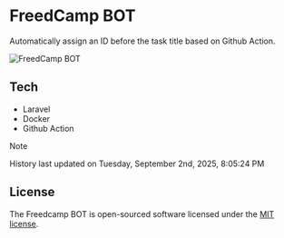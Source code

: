 # FreedCamp BOT

Automatically assign an ID before the task title based on Github Action.

![FreedCamp BOT](https://repository-images.githubusercontent.com/737932867/7d34798b-2680-471c-b089-a78a718d3d6a)

## Tech

- Laravel
- Docker
- Github Action

> [!NOTE]  
> History last updated on Tuesday, September 2nd, 2025, 8:05:24 PM

## License

The Freedcamp BOT is open-sourced software licensed under the [MIT license](https://opensource.org/licenses/MIT).
